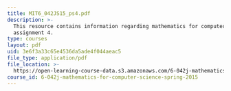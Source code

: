 ```yaml
---
title: MIT6_042JS15_ps4.pdf
description: >-
  This resource contains information regarding mathematics for computer science,
  assignment 4.
type: courses
layout: pdf
uid: 3e6f3a33c65e4536da5ade4f044aeac5
file_type: application/pdf
file_location: >-
  https://open-learning-course-data.s3.amazonaws.com/6-042j-mathematics-for-computer-science-spring-2015/3e6f3a33c65e4536da5ade4f044aeac5_MIT6_042JS15_ps4.pdf
course_id: 6-042j-mathematics-for-computer-science-spring-2015
---
```

